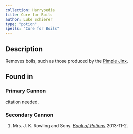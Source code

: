 ```yaml
---
collection: Harrypedia
title: Cure for Boils
author: Luke Schierer
type: "potion"
spells: "Cure for Boils"
---
```


## Description

Removes boils, such as those produced by the [Pimple Jinx][].

[Pimple Jinx]: ../../spells/Pimple

## Found in

### Primary Cannon

citation needed.

### Secondary Cannon

1. Mrs. J. K. Rowling and Sony.
   _[Book of Potions](https://harrypotter.fandom.com/wiki/Wonderbook:_Book_of_Potions)_
   2013-11-2.
